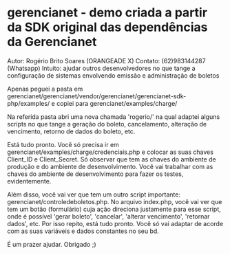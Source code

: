 # gerencianet - demo criada a partir da SDK original das dependências da Gerencianet
Autor: Rogério Brito Soares (ORANGEADE X)
Contato: (62)983144287 (Whatsapp)
Intuito: ajudar outros desenvolvedores no que tange a configuração de sistemas envolvendo emissão e administração de boletos

Apenas peguei a pasta em gerencianet/gerencianet/vendor/gerencianet/gerencianet-sdk-php/examples/ e copiei para gerencianet/examples/charge/

Na referida pasta abri uma nova chamada 'rogerio/' na qual adaptei alguns scripts no que tange a geração do boleto, cancelamento, alteração de vencimento, retorno de dados do boleto, etc. 

Está tudo pronto. Você só precisa ir em gerencianet/examples/charge/credenciais.php e colocar as suas chaves Client_ID e Client_Secret. Só observar que tem as chaves do ambiente de produção e do ambiente de desenvolvimento. Você vai trabalhar com as chaves do ambiente de desenvolvimento para fazer os testes, evidentemente.

Além disso, você vai ver que tem um outro script importante: gerencianet/controledeboletos.php. No arquivo index.php, você vai ver que tem um botão (formulário) cuja ação direciona justamente para esse script, onde é possível 'gerar boleto', 'cancelar', 'alterar vencimento', 'retornar dados', etc. Por isso repito, está tudo pronto. Você só vai adaptar de acorde com as suas variáveis e dados constantes no seu bd.

É um prazer ajudar.
Obrigado ;)
